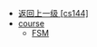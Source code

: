 - [返回上一级 [cs144]](笔记/计算机网络/cs144/)
- [course](笔记/计算机网络/cs144/course/)
  - [FSM](笔记/计算机网络/cs144/course/FSM.md)
